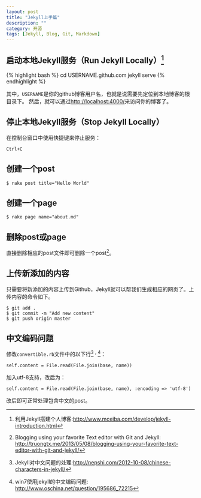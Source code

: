 ```yaml
---
layout: post
title: "Jekyll上手篇"
description: ""
category: 开源
tags: [Jekyll, Blog, Git, Markdown]
---
```


## 启动本地Jekyll服务（Run Jekyll Locally）[^chengxuyuan]

{% highlight bash %}
cd USERNAME.github.com
jekyll serve
{% endhighlight %}

其中，`USERNAME`是你的github博客用户名，也就是说需要先定位到本地博客的根目录下。
然后，就可以通过<http://localhost:4000/>来访问你的博客了。

## 停止本地Jekyll服务（Stop Jekyll Locally）
在控制台窗口中使用快捷键来停止服务：

    Ctrl+C

## 创建一个post

    $ rake post title="Hello World"

## 创建一个page

    $ rake page name="about.md"

## 删除post或page
直接删除相应的post文件即可删除一个post[^truong]。

## 上传新添加的内容
只需要将新添加的内容上传到Github，Jekyll就可以帮我们生成相应的网页了。上传内容的命令如下。

    $ git add .
    $ git commit -m "Add new content"
    $ git push origin master

## 中文编码问题
修改`convertible.rb`文件中的以下行[^Neptune] <sup>,</sup> [^oschina]：

    self.content = File.read(File.join(base, name))
    
加入utf-8支持，改后为：

    self.content = File.read(File.join(base, name), :encoding => 'utf-8')
    
改后即可正常处理包含中文的post。

[^chengxuyuan]: 利用Jekyll搭建个人博客:<http://www.mceiba.com/develop/jekyll-introduction.html>
[^oschina]: win7使用jekyll的中文编码问题: <http://www.oschina.net/question/195686_72215>
[^Neptune]: Jekyll对中文问题的处理:<http://nepshi.com/2012-10-08/chinese-characters-in-jekyll/>
[^truong]: Blogging using your favorite Text editor with Git and Jekyll: <http://truongtx.me/2013/05/08/blogging-using-your-favorite-text-editor-with-git-and-jekyll/>